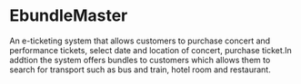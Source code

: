 # EbundleMaster
 An e-ticketing system that allows customers to purchase concert and performance tickets, select date and location of concert, purchase ticket.In addtion the system offers bundles to customers which allows them to search for transport such as bus and train, hotel room and  restaurant.
